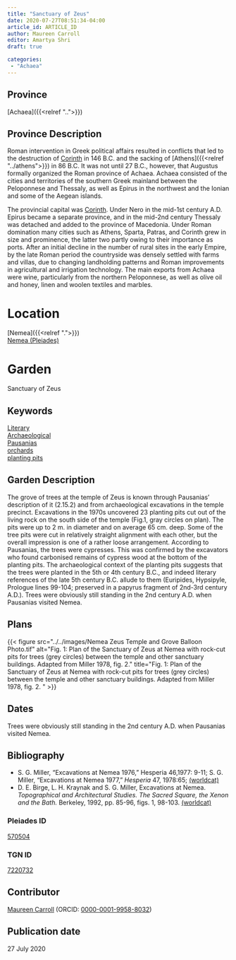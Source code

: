```yaml
---
title: "Sanctuary of Zeus"
date: 2020-07-27T08:51:34-04:00
article_id: ARTICLE_ID
author: Maureen Carroll
editor: Amartya Shri
draft: true

categories:
 - "Achaea"
---
```


## Province

[Achaea]({{<relref "..">}})

## Province Description

Roman intervention in Greek political affairs resulted in conflicts that led to the destruction of [Corinth](https://pleiades.stoa.org/places/570182) in 146 B.C. and the sacking of [Athens]({{<relref "../athens">}}) in 86 B.C. It was not until 27 B.C., however, that Augustus formally organized the Roman province of Achaea. Achaea consisted of the cities and territories of the southern Greek mainland between the Peloponnese and Thessaly, as well as Epirus in the northwest and the Ionian and some of the Aegean islands.

The provincial capital was [Corinth](https://pleiades.stoa.org/places/570182). Under Nero in the mid-1st century A.D. Epirus became a separate province, and in the mid-2nd century Thessaly was detached and added to the province of Macedonia. Under Roman domination many cities such as Athens, Sparta, Patras, and Corinth grew in size and prominence, the latter two partly owing to their importance as ports.  After an initial decline in the number of rural sites in the early Empire, by the late Roman period the countryside was densely settled with farms and villas, due to changing landholding patterns and Roman improvements in agricultural and irrigation technology. The main exports from Achaea were wine, particularly from the northern Peloponnese, as well as olive oil and honey, linen and woolen textiles and marbles.

# Location


[Nemea]({{<relref ".">}}) \
[Nemea (Pleiades)](https://pleiades.stoa.org/places/570504)

# Garden

Sanctuary of Zeus

## Keywords

[Literary](#) \
[Archaeological](#) \
[Pausanias](https://catalog.perseus.org/cite-collections/authors/urn:cite:perseus:author.1054.1) \
[orchards](http://vocab.getty.edu/page/aat/300008890) \
[planting pits](#)


## Garden Description

The grove of trees at the temple of Zeus is known through Pausanias’ description of it (2.15.2) and from archaeological excavations in the temple precinct.  Excavations in the 1970s uncovered 23 planting pits cut out of the living rock on the south side of the temple (Fig.1, gray circles on plan).  The pits were up to 2 m. in diameter and on average 65 cm. deep.  Some of the tree pits were cut in relatively straight alignment with each other, but the overall impression is one of a rather loose arrangement.  According to Pausanias, the trees were cypresses.  This was confirmed by the excavators who found carbonised remains of cypress wood at the bottom of the planting pits.  The archaeological context of the planting pits suggests that the trees were planted in the 5th or 4th century B.C., and indeed literary references of the late 5th century B.C. allude to them (Euripides, Hypsipyle, Prologue lines 99-104; preserved in a papyrus fragment of 2nd-3rd century A.D.).  Trees were obviously still standing in the 2nd century A.D. when Pausanias visited Nemea.

## Plans

{{< figure src="../../images/Nemea Zeus Temple and Grove Balloon Photo.tif" alt="Fig. 1: Plan of the Sanctuary of Zeus at Nemea with rock-cut pits for trees (grey circles) between the temple and other sanctuary buildings. Adapted from Miller 1978, fig. 2." title="Fig. 1: Plan of the Sanctuary of Zeus at Nemea with rock-cut pits for trees (grey circles) between the temple and other sanctuary buildings. Adapted from Miller 1978, fig. 2.
" >}}

## Dates

Trees were obviously still standing in the 2nd century A.D. when Pausanias visited Nemea.

## Bibliography

* S. G. Miller, “Excavations at Nemea 1976,” Hesperia 46,1977: 9-11; S. G. Miller, “Excavations at Nemea 1977,” *Hesperia* 47, 1978:65; [(worldcat)](http://www.worldcat.org/oclc/5548962573)
* D. E. Birge, L. H. Kraynak and S. G. Miller, Excavations at Nemea. *Topographical and Architectural Studies. The Sacred Square, the Xenon and the Bath.* Berkeley, 1992, pp. 85-96, figs. 1, 98-103. [(worldcat)](http://www.worldcat.org/oclc/929297744)

### Pleiades ID

[570504](https://pleiades.stoa.org/places/570504)

### TGN ID

[7220732](http://vocab.getty.edu/page/tgn/7220732)

## Contributor

[Maureen Carroll](link) (ORCID: [0000-0001-9958-8032](https://orcid.org/0000-0001-9958-8032))

## Publication date

27 July 2020

